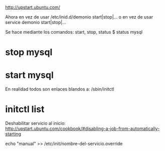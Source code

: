 http://upstart.ubuntu.com/

Ahora en vez de usar /etc/inid.d/demonio start|stop|...
o en vez de usar service demonio start|stop|...

Se hace mediante los comandos: start, stop, status
$ status mysql
# stop mysql
# start mysql

En realidad todos son enlaces blandos a:
/sbin/initctl

# initctl list


Deshabilitar servicio al inicio:
http://upstart.ubuntu.com/cookbook/#disabling-a-job-from-automatically-starting

echo "manual" >> /etc/init/nombre-del-servicio.override
